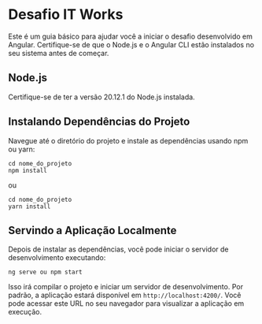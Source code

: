 # Desafio IT Works

Este é um guia básico para ajudar você a iniciar o desafio desenvolvido em Angular. Certifique-se de que o Node.js e o Angular CLI estão instalados no seu sistema antes de começar.

## Node.js

Certifique-se de ter a versão 20.12.1 do Node.js instalada.

## Instalando Dependências do Projeto

Navegue até o diretório do projeto e instale as dependências usando npm ou yarn:

```
cd nome_do_projeto
npm install
```

ou

```
cd nome_do_projeto
yarn install
```

## Servindo a Aplicação Localmente

Depois de instalar as dependências, você pode iniciar o servidor de desenvolvimento executando:

```
ng serve ou npm start
```

Isso irá compilar o projeto e iniciar um servidor de desenvolvimento. Por padrão, a aplicação estará disponível em `http://localhost:4200/`. Você pode acessar este URL no seu navegador para visualizar a aplicação em execução.
